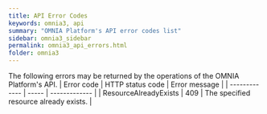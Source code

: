 ```yaml
---
title: API Error Codes
keywords: omnia3, api
summary: "OMNIA Platform's API error codes list"
sidebar: omnia3_sidebar
permalink: omnia3_api_errors.html
folder: omnia3
---
```


The following errors may be returned by the operations of the OMNIA Platform's API.
| Error code   |   HTTP status code         | Error message  |
| ------------- | ----- | ------------- |
| ResourceAlreadyExists      | 409 | The specified resource already exists. |
